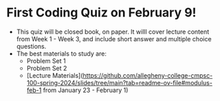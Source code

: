 # First Coding Quiz on February 9!

- This quiz will be closed book, on paper. It willl cover lecture content from Week 1 - Week 3, and include short answer and multiple choice questions. 
- The best materials to study are:
  - Problem Set 1
  - Problem Set 2
  - [Lecture Materials](https://github.com/allegheny-college-cmpsc-100-spring-2024/slides/tree/main?tab=readme-ov-file#modulus-feb-1 from January 23 - February 1)
  
